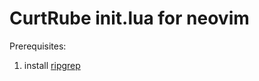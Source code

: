 # CurtRube init.lua for neovim

Prerequisites: 
1. install [ripgrep](https://github.com/BurntSushi/ripgrep)
